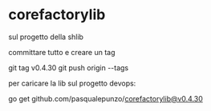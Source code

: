 # corefactorylib

sul progetto della shlib 

committare tutto e creare un tag

git tag v0.4.30
git push origin --tags


 

 

per caricare la lib sul progetto devops:

go get github.com/pasqualepunzo/corefactorylib@v0.4.30

